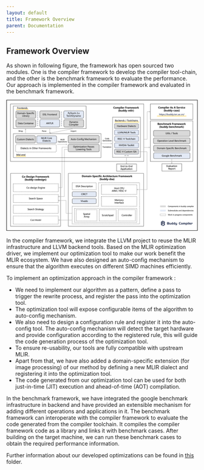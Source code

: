 ```yaml
---
layout: default
title: Framework Overview
parent: Documentation
---
```


## Framework Overview

As shown in following figure, the framework has open sourced two modules. One is the compiler framework to develop the compiler tool-chain, and the other is the benchmark framework to evaluate the performance. Our
approach is implemented in the compiler framework and evaluated in the benchmark framework.

![FrameworkOverview](../../Resources/overview.png)

In the compiler framework, we integrate the LLVM project to reuse the MLIR infrastructure and LLVM backend tools. Based on the MLIR optimization driver, we implement our optimization tool to make our work benefit the MLIR ecosystem. We have also designed an auto-config mechanism to ensure that the algorithm executes on different SIMD machines efficiently. 

To implement an optimization approach in the compiler framework :
 - We need to implement our algorithm as a pattern, define a pass to trigger the rewrite process, and register the pass into the optimization tool. 
 - The optimization tool will expose configurable items of the algorithm to auto-config mechanism. 
 - We also need to design a configuration rule and register it into the auto-config tool. The auto-config mechanism will detect the target hardware and provide configuration according to the registered rule, this will guide the code generation process of the optimization tool. 
 - To ensure re-usability, our tools are fully compatible with upstream MLIR. 
 - Apart from that, we have also added a domain-specific extension (for image processing) of our method by defining a new MLIR dialect and registering it into the optimization tool. 
 - The code generated from our optimization tool can be used for both just-in-time (JIT) execution and ahead-of-time (AOT) compilation.

In the benchmark framework, we have integrated the google benchmark infrastructure in backend and 
have provided an extensible mechanism for adding different operations and applications in it. The 
benchmark framework can interoperate with the compiler framework to evaluate the code generated from 
the compiler toolchain. It compiles the compiler framework code as a library and links it with benchmark cases. After building on the target machine, we can run these benchmark cases to obtain the required performance information.

Further information about our developed optimizations can be found in [this](https://github.com/buddy-compiler/buddy-mlir/tree/main/docs) folder.
